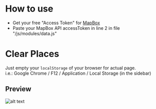 # How to use

* Get your free "Access Token" for [MapBox](https://www.mapbox.com/account/)
* Paste your MapBox API accessToken in line 2 in file "/js/modules/data.js"

# Clear Places

Just empty your `localStorage` of your browser for actual page. <br/>
i.e.: Google Chrome / F12 / Application / Local Storage (in the sidebar)

## Preview
 ![alt text](https://i.imgur.com/piLWOMR.png)
